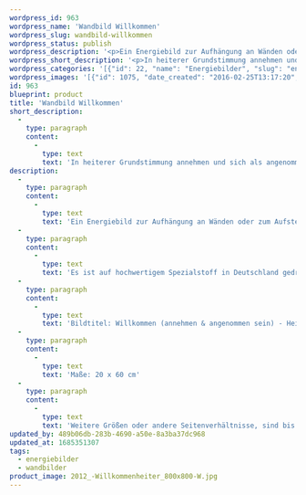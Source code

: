 ```yaml
---
wordpress_id: 963
wordpress_name: 'Wandbild Willkommen'
wordpress_slug: wandbild-willkommen
wordpress_status: publish
wordpress_description: '<p>Ein Energiebild zur Aufhängung an Wänden oder zum Aufstellen im Raum mit einem aktivierbaren Informationsfeld zu: Willkommen (annehmen &amp; angenommen sein) - Heiterkeit: Sich selbst annehmen, sich als angenommen erfahren (das Erleben von "Ausgrenzung von etwas" verändern zu "Einbezug von etwas"). Heiterkeit als Grundstimmung hierbei entwickeln.</p><p>Es ist auf hochwertigem Spezialstoff in Deutschland gedruckt und sorgfältig in Handarbeit auf Holzkeilrahmen aufgezogen. Laut Herstellerangaben ist der farbintensive Druck 70 Jahre lichtecht, waschbar und in einem umweltorientierten Verfahren hergestellt. Der Oberstoff ist mit einer Spezialbeschichtung unterfüttert, so dass, bei Aufhängung an der Wand, der rückseitige Holzrahmen auch bei hellen Farben unsichtbar ist.</p><p>Bildtitel: Willkommen (annehmen &amp; angenommen sein) - Heiterkeit</p><p>Maße: 20 x 60 cm</p><p>Weitere Größen oder andere Seitenverhältnisse, sind bis 200 cm individuell für Sie innerhalb weniger Tage herstellbar. Bitte kontaktieren Sie uns hierfür unter <a href="mailto:info@elvedenverlag.de">info@elvedenverlag.de</a>.e</p><p><a href="https://my.feenbaum.de/anwendung-energie-wandbilder/">Anwendungshinweise</a>      <a href="https://my.feenbaum.de/produktinformation-wandbilder/">Produktinformationen</a></p>'
wordpress_short_description: '<p>In heiterer Grundstimmung annehmen und sich als angenommen fühlen</p>'
wordpress_categories: '[{"id": 22, "name": "Energiebilder", "slug": "energiebilder"}, {"id": 24, "name": "Wandbilder", "slug": "wandbilder"}]'
wordpress_images: '[{"id": 1075, "date_created": "2016-02-25T13:17:20", "date_created_gmt": "2016-02-25T11:17:20", "date_modified": "2016-02-25T13:17:20", "date_modified_gmt": "2016-02-25T11:17:20", "src": "https://my.feenbaum.de/wp-content/uploads/2016/02/2012_-Willkommenheiter_800x800-W.jpg", "name": "2012_ Willkommen,heiter_800x800-W", "alt": ""}]'
id: 963
blueprint: product
title: 'Wandbild Willkommen'
short_description:
  -
    type: paragraph
    content:
      -
        type: text
        text: 'In heiterer Grundstimmung annehmen und sich als angenommen fühlen'
description:
  -
    type: paragraph
    content:
      -
        type: text
        text: 'Ein Energiebild zur Aufhängung an Wänden oder zum Aufstellen im Raum mit einem aktivierbaren Informationsfeld zu: Willkommen (annehmen & angenommen sein) - Heiterkeit: Sich selbst annehmen, sich als angenommen erfahren (das Erleben von "Ausgrenzung von etwas" verändern zu "Einbezug von etwas"). Heiterkeit als Grundstimmung hierbei entwickeln.'
  -
    type: paragraph
    content:
      -
        type: text
        text: 'Es ist auf hochwertigem Spezialstoff in Deutschland gedruckt und sorgfältig in Handarbeit auf Holzkeilrahmen aufgezogen. Laut Herstellerangaben ist der farbintensive Druck 70 Jahre lichtecht, waschbar und in einem umweltorientierten Verfahren hergestellt. Der Oberstoff ist mit einer Spezialbeschichtung unterfüttert, so dass, bei Aufhängung an der Wand, der rückseitige Holzrahmen auch bei hellen Farben unsichtbar ist.'
  -
    type: paragraph
    content:
      -
        type: text
        text: 'Bildtitel: Willkommen (annehmen & angenommen sein) - Heiterkeit'
  -
    type: paragraph
    content:
      -
        type: text
        text: 'Maße: 20 x 60 cm'
  -
    type: paragraph
    content:
      -
        type: text
        text: 'Weitere Größen oder andere Seitenverhältnisse, sind bis 200 cm individuell für Sie innerhalb weniger Tage herstellbar. Bitte kontaktieren Sie uns hierfür unter info@elvedenverlag.de.e'
updated_by: 489b06db-283b-4690-a50e-8a3ba37dc968
updated_at: 1685351307
tags:
  - energiebilder
  - wandbilder
product_image: 2012_-Willkommenheiter_800x800-W.jpg
---
```

